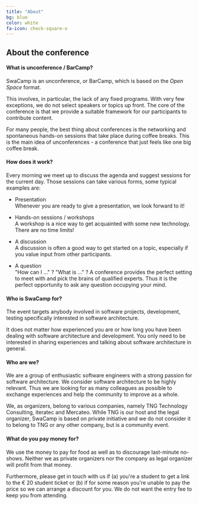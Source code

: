 ```yaml
---
title: "About"
bg: blue
color: white
fa-icon: check-square-o
---
```


## About the conference

#### What is unconference / BarCamp?

SwaCamp is an unconference, or BarCamp, which is based on the *Open Space* format.

This involves, in particular, the lack of any fixed programs. With very few exceptions, we do not select speakers or topics up front. The core of the conference is that we provide a suitable framework for our participants to contribute content.

For many people, the best thing about conferences is the networking and spontaneous hands-on sessions that take place during coffee breaks.
This is the main idea of unconferences - a conference that just feels like one big coffee break.

#### How does it work?

Every morning we meet up to discuss the agenda and suggest sessions for the current day.
Those sessions can take various forms, some typical examples are:

* Presentation<br/>
Whenever you are ready to give a presentation, we look forward to it!

* Hands-on sessions / workshops<br/>
A workshop is a nice way to get acquainted with some new technology.
There are no time limits!

* A discussion<br/>
A discussion is often a good way to get started on a topic, especially if you value input from other participants.

* A question<br/>
"How can I ..." ? "What is ..." ? A conference provides the perfect setting to meet with and pick the brains of
qualified experts.
Thus it is the perfect opportunity to ask any question occupying your mind.

#### Who is SwaCamp for?

The event targets anybody involved in software projects, development, testing specifically interested in software architecture.

It does not matter how experienced you are or how long you have been dealing with software architecture and development.
You only need to be interested in sharing experiences and talking about software architecture in general.

#### Who are we?

We are a group of enthusiastic software engineers with a strong passion for software architecture. We consider
software architecture to be highly relevant. Thus we are looking for as many colleagues as possible to exchange
experiences and help the community to improve as a whole.

We, as organizers, belong to various companies, namely TNG Technology Consulting, iteratec and Mercateo.
While TNG is our host and the legal organizer,
SwaCamp is based on private initiative and we do not consider it to belong
to TNG or any other company, but is a community event.

#### What do you pay money for?

We use the money to pay for food as well as to discourage last-minute no-shows. Neither we as private organizers nor the company as legal organizer will profit from that money.

Furthermore, please get in touch with us if (a) you're a student to get a link to the € 20 student ticket or (b) if for some reason you're unable to pay the price so we can arrange a discount for you. We do not want the entry fee to keep you from attending.
